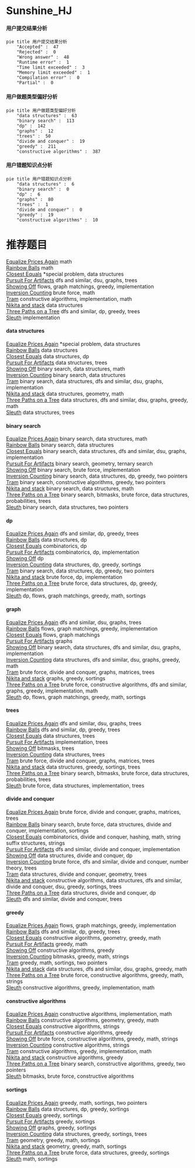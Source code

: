 # Sunshine_HJ
<!-- tabs:start -->
#### **用户提交结果分析**

```mermaid
pie title 用户提交结果分析
    "Accepted" :  47
    "Rejected" :  0
    "Wrong answer" :  48
    "Runtime error" :  1
    "Time limit exceeded" :  3
    "Memory limit exceeded" :  1
    "Compilation error" :  0
    "Partial" :  0
```
#### **用户做题类型偏好分析**

```mermaid
pie title 用户做题类型偏好分析
    "data structures" :  63
    "binary search" :  113
    "dp" :  142
    "graphs" :  12
    "trees" :  50
    "divide and conquer" :  19
    "greedy" :  211
    "constructive algorithms" :  387
```
#### **用户错题知识点分析**

```mermaid
pie title 用户错题知识点分析
    "data structures" :  6
    "binary search" :  0
    "dp" :  6
    "graphs" :  80
    "trees" :  1
    "divide and conquer" :  0
    "greedy" :  19
    "constructive algorithms" :  10
```
<!-- tabs:end -->
# 推荐题目
[Equalize Prices Again](https://codeforces.com/contest/1432/problem/C)		math		  
[Rainbow Balls](http://codeforces.com/problemset/problem/850/F)		math		  
[Closest Equals](http://codeforces.com/problemset/problem/522/D)		*special problem,
                        data structures		  
[Pursuit For Artifacts](http://codeforces.com/problemset/problem/652/E)		dfs and similar,
                        dsu,
                        graphs,
                        trees		  
[Showing Off](http://codeforces.com/problemset/problem/1416/F)		flows,
                        graph matchings,
                        greedy,
                        implementation		  
[Inversion Counting](http://codeforces.com/problemset/problem/911/D)		brute force,
                        math		  
[Tram](http://codeforces.com/problemset/problem/746/C)		constructive algorithms,
                        implementation,
                        math		  
[Nikita and stack](https://codeforces.com/contest/759/problem/C)		data structures		  
[Three Paths on a Tree](http://codeforces.com/problemset/problem/1294/F)		dfs and similar,
                        dp,
                        greedy,
                        trees		  
[Sleuth](http://codeforces.com/problemset/problem/49/A)		implementation		  
<!-- tabs:start -->
#### **data structures**
[Equalize Prices Again](http://codeforces.com/problemset/problem/522/D)		*special problem,
                        data structures		  
[Rainbow Balls](https://codeforces.com/contest/759/problem/C)		data structures		  
[Closest Equals](http://codeforces.com/problemset/problem/780/G)		data structures,
                        dp		  
[Pursuit For Artifacts](http://codeforces.com/problemset/problem/1083/C)		data structures,
                        trees		  
[Showing Off](http://codeforces.com/problemset/problem/1490/G)		binary search,
                        data structures,
                        math		  
[Inversion Counting](http://codeforces.com/problemset/problem/713/D)		binary search,
                        data structures		  
[Tram](http://codeforces.com/problemset/problem/1419/F)		binary search,
                        data structures,
                        dfs and similar,
                        dsu,
                        graphs,
                        implementation		  
[Nikita and stack](http://codeforces.com/problemset/problem/650/A)		data structures,
                        geometry,
                        math		  
[Three Paths on a Tree](http://codeforces.com/problemset/problem/1508/C)		data structures,
                        dfs and similar,
                        dsu,
                        graphs,
                        greedy,
                        math		  
[Sleuth](http://codeforces.com/problemset/problem/1088/F)		data structures,
                        trees		  
#### **binary search**
[Equalize Prices Again](http://codeforces.com/problemset/problem/1490/G)		binary search,
                        data structures,
                        math		  
[Rainbow Balls](http://codeforces.com/problemset/problem/713/D)		binary search,
                        data structures		  
[Closest Equals](http://codeforces.com/problemset/problem/1419/F)		binary search,
                        data structures,
                        dfs and similar,
                        dsu,
                        graphs,
                        implementation		  
[Pursuit For Artifacts](http://codeforces.com/problemset/problem/1059/D)		binary search,
                        geometry,
                        ternary search		  
[Showing Off](http://codeforces.com/problemset/problem/911/B)		binary search,
                        brute force,
                        implementation		  
[Inversion Counting](http://codeforces.com/problemset/problem/1492/C)		binary search,
                        data structures,
                        dp,
                        greedy,
                        two pointers		  
[Tram](http://codeforces.com/problemset/problem/1463/D)		binary search,
                        constructive algorithms,
                        greedy,
                        two pointers		  
[Nikita and stack](http://codeforces.com/problemset/problem/1490/G)		binary search,
                        data structures,
                        math		  
[Three Paths on a Tree](http://codeforces.com/problemset/problem/1479/D)		binary search,
                        bitmasks,
                        brute force,
                        data structures,
                        probabilities,
                        trees		  
[Sleuth](http://codeforces.com/problemset/problem/1436/E)		binary search,
                        data structures,
                        two pointers		  
#### **dp**
[Equalize Prices Again](http://codeforces.com/problemset/problem/1294/F)		dfs and similar,
                        dp,
                        greedy,
                        trees		  
[Rainbow Balls](http://codeforces.com/problemset/problem/780/G)		data structures,
                        dp		  
[Closest Equals](http://codeforces.com/problemset/problem/140/E)		combinatorics,
                        dp		  
[Pursuit For Artifacts](http://codeforces.com/problemset/problem/1272/C)		combinatorics,
                        dp,
                        implementation		  
[Showing Off](http://codeforces.com/problemset/problem/1250/D)		dp		  
[Inversion Counting](http://codeforces.com/problemset/problem/777/B)		data structures,
                        dp,
                        greedy,
                        sortings		  
[Tram](http://codeforces.com/problemset/problem/1492/C)		binary search,
                        data structures,
                        dp,
                        greedy,
                        two pointers		  
[Nikita and stack](https://codeforces.com/contest/1457/problem/C)		brute force,
                        dp,
                        implementation		  
[Three Paths on a Tree](http://codeforces.com/problemset/problem/1491/C)		brute force,
                        data structures,
                        dp,
                        greedy,
                        implementation		  
[Sleuth](http://codeforces.com/problemset/problem/1437/C)		dp,
                        flows,
                        graph matchings,
                        greedy,
                        math,
                        sortings		  
#### **graph**
[Equalize Prices Again](http://codeforces.com/problemset/problem/652/E)		dfs and similar,
                        dsu,
                        graphs,
                        trees		  
[Rainbow Balls](http://codeforces.com/problemset/problem/1416/F)		flows,
                        graph matchings,
                        greedy,
                        implementation		  
[Closest Equals](http://codeforces.com/problemset/problem/1054/F)		flows,
                        graph matchings		  
[Pursuit For Artifacts](https://codeforces.com/contest/1162/problem/C)		graphs		  
[Showing Off](http://codeforces.com/problemset/problem/1419/F)		binary search,
                        data structures,
                        dfs and similar,
                        dsu,
                        graphs,
                        implementation		  
[Inversion Counting](http://codeforces.com/problemset/problem/1508/C)		data structures,
                        dfs and similar,
                        dsu,
                        graphs,
                        greedy,
                        math		  
[Tram](http://codeforces.com/problemset/problem/632/F)		brute force,
                        divide and conquer,
                        graphs,
                        matrices,
                        trees		  
[Nikita and stack](http://codeforces.com/problemset/problem/437/C)		graphs,
                        greedy,
                        sortings		  
[Three Paths on a Tree](http://codeforces.com/problemset/problem/1487/C)		brute force,
                        constructive algorithms,
                        dfs and similar,
                        graphs,
                        greedy,
                        implementation,
                        math		  
[Sleuth](http://codeforces.com/problemset/problem/1437/C)		dp,
                        flows,
                        graph matchings,
                        greedy,
                        math,
                        sortings		  
#### **trees**
[Equalize Prices Again](http://codeforces.com/problemset/problem/652/E)		dfs and similar,
                        dsu,
                        graphs,
                        trees		  
[Rainbow Balls](http://codeforces.com/problemset/problem/1294/F)		dfs and similar,
                        dp,
                        greedy,
                        trees		  
[Closest Equals](http://codeforces.com/problemset/problem/1083/C)		data structures,
                        trees		  
[Pursuit For Artifacts](http://codeforces.com/problemset/problem/913/B)		implementation,
                        trees		  
[Showing Off](http://codeforces.com/problemset/problem/792/D)		bitmasks,
                        trees		  
[Inversion Counting](http://codeforces.com/problemset/problem/1088/F)		data structures,
                        trees		  
[Tram](http://codeforces.com/problemset/problem/632/F)		brute force,
                        divide and conquer,
                        graphs,
                        matrices,
                        trees		  
[Nikita and stack](http://codeforces.com/problemset/problem/1466/D)		data structures,
                        greedy,
                        sortings,
                        trees		  
[Three Paths on a Tree](http://codeforces.com/problemset/problem/1479/D)		binary search,
                        bitmasks,
                        brute force,
                        data structures,
                        probabilities,
                        trees		  
[Sleuth](http://codeforces.com/problemset/problem/1511/C)		brute force,
                        data structures,
                        implementation,
                        trees		  
#### **divide and conquer**
[Equalize Prices Again](http://codeforces.com/problemset/problem/632/F)		brute force,
                        divide and conquer,
                        graphs,
                        matrices,
                        trees		  
[Rainbow Balls](http://codeforces.com/problemset/problem/1461/D)		binary search,
                        brute force,
                        data structures,
                        divide and conquer,
                        implementation,
                        sortings		  
[Closest Equals](http://codeforces.com/problemset/problem/1466/G)		combinatorics,
                        divide and conquer,
                        hashing,
                        math,
                        string suffix structures,
                        strings		  
[Pursuit For Artifacts](http://codeforces.com/problemset/problem/1490/D)		dfs and similar,
                        divide and conquer,
                        implementation		  
[Showing Off](https://codeforces.com/contest/1483/problem/C)		data structures,
                        divide and conquer,
                        dp		  
[Inversion Counting](http://codeforces.com/problemset/problem/1491/E)		brute force,
                        dfs and similar,
                        divide and conquer,
                        number theory,
                        trees		  
[Tram](http://codeforces.com/problemset/problem/1303/G)		data structures,
                        divide and conquer,
                        geometry,
                        trees		  
[Nikita and stack](http://codeforces.com/problemset/problem/1494/D)		constructive algorithms,
                        data structures,
                        dfs and similar,
                        divide and conquer,
                        dsu,
                        greedy,
                        sortings,
                        trees		  
[Three Paths on a Tree](http://codeforces.com/problemset/problem/1482/E)		data structures,
                        divide and conquer,
                        dp		  
[Sleuth](http://codeforces.com/problemset/problem/566/C)		dfs and similar,
                        divide and conquer,
                        trees		  
#### **greedy**
[Equalize Prices Again](http://codeforces.com/problemset/problem/1416/F)		flows,
                        graph matchings,
                        greedy,
                        implementation		  
[Rainbow Balls](http://codeforces.com/problemset/problem/1294/F)		dfs and similar,
                        dp,
                        greedy,
                        trees		  
[Closest Equals](http://codeforces.com/problemset/problem/1158/D)		constructive algorithms,
                        geometry,
                        greedy,
                        math		  
[Pursuit For Artifacts](http://codeforces.com/problemset/problem/1163/A)		greedy,
                        math		  
[Showing Off](http://codeforces.com/problemset/problem/515/D)		constructive algorithms,
                        greedy		  
[Inversion Counting](https://codeforces.com/contest/1465/problem/E)		bitmasks,
                        greedy,
                        math,
                        strings		  
[Tram](http://codeforces.com/problemset/problem/1369/C)		greedy,
                        math,
                        sortings,
                        two pointers		  
[Nikita and stack](http://codeforces.com/problemset/problem/1508/C)		data structures,
                        dfs and similar,
                        dsu,
                        graphs,
                        greedy,
                        math		  
[Three Paths on a Tree](http://codeforces.com/problemset/problem/1368/B)		brute force,
                        constructive algorithms,
                        greedy,
                        math,
                        strings		  
[Sleuth](http://codeforces.com/problemset/problem/1305/E)		constructive algorithms,
                        greedy,
                        implementation,
                        math		  
#### **constructive algorithms**
[Equalize Prices Again](http://codeforces.com/problemset/problem/746/C)		constructive algorithms,
                        implementation,
                        math		  
[Rainbow Balls](http://codeforces.com/problemset/problem/1158/D)		constructive algorithms,
                        geometry,
                        greedy,
                        math		  
[Closest Equals](http://codeforces.com/problemset/problem/1012/D)		constructive algorithms,
                        strings		  
[Pursuit For Artifacts](http://codeforces.com/problemset/problem/515/D)		constructive algorithms,
                        greedy		  
[Showing Off](http://codeforces.com/problemset/problem/1368/B)		brute force,
                        constructive algorithms,
                        greedy,
                        math,
                        strings		  
[Inversion Counting](http://codeforces.com/problemset/problem/802/H)		constructive algorithms,
                        strings		  
[Tram](http://codeforces.com/problemset/problem/1305/E)		constructive algorithms,
                        greedy,
                        implementation,
                        math		  
[Nikita and stack](http://codeforces.com/problemset/problem/1493/A)		constructive algorithms,
                        greedy		  
[Three Paths on a Tree](http://codeforces.com/problemset/problem/1463/D)		binary search,
                        constructive algorithms,
                        greedy,
                        two pointers		  
[Sleuth](https://codeforces.com/contest/1456/problem/B)		bitmasks,
                        brute force,
                        constructive algorithms		  
#### **sortings**
[Equalize Prices Again](http://codeforces.com/problemset/problem/1369/C)		greedy,
                        math,
                        sortings,
                        two pointers		  
[Rainbow Balls](http://codeforces.com/problemset/problem/777/B)		data structures,
                        dp,
                        greedy,
                        sortings		  
[Closest Equals](http://codeforces.com/problemset/problem/1399/A)		greedy,
                        sortings		  
[Pursuit For Artifacts](http://codeforces.com/problemset/problem/1353/B)		greedy,
                        sortings		  
[Showing Off](http://codeforces.com/problemset/problem/437/C)		graphs,
                        greedy,
                        sortings		  
[Inversion Counting](http://codeforces.com/problemset/problem/1466/D)		data structures,
                        greedy,
                        sortings,
                        trees		  
[Tram](https://codeforces.com/contest/1496/problem/C)		geometry,
                        greedy,
                        math,
                        sortings		  
[Nikita and stack](http://codeforces.com/problemset/problem/1495/A)		geometry,
                        greedy,
                        math,
                        sortings		  
[Three Paths on a Tree](http://codeforces.com/problemset/problem/1497/A)		brute force,
                        data structures,
                        greedy,
                        sortings		  
[Sleuth](http://codeforces.com/problemset/problem/1427/A)		math,
                        sortings		  
<!-- tabs:end -->
